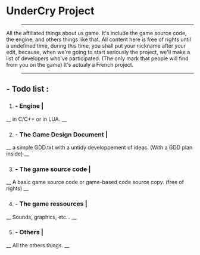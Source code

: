 # **UnderCry Project**

>***
All the affiliated things about us game. It's include the game source code, the engine, and others things like that. 
All content here is free of rights until a undefined time, during this time, you shall put your nickname after your edit, because, when we're going to start seriously the project, we'll make a list of developers who've participated.
(The only mark that people will find from you on the game)
It's actualy a French project.
>***

## - **Todo list :**

1. ### - **Engine |**
__ in C/C++ or in LUA. __

2. ### - **The Game Design Document |**
__ a simple GDD.txt with a untidy developpement of ideas. (With a GDD plan inside) __

3. ### - **The game source code |**
__ A basic game source code or game-based code source copy. (free of rights) __

4. ### - **The game ressources |**
__ Sounds, graphics, etc... __

5. ### - **Others |**
__ All the others things. __
